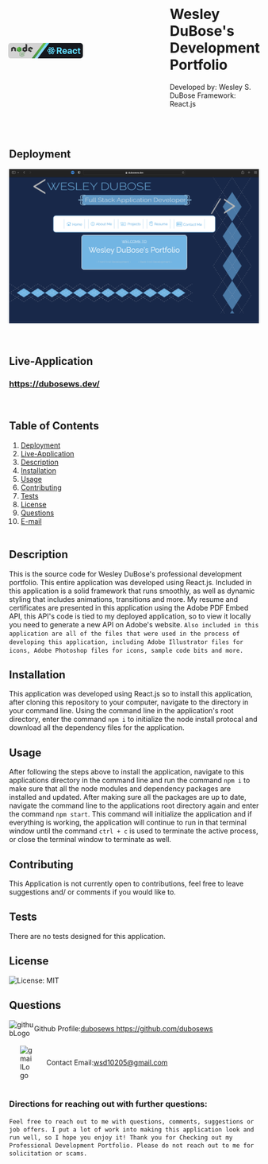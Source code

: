 <div style="display: flex; flex-direction: row; justify-content: center; align-items: center; margin-top: 20px; margin-bottom: 20px;">
<img src="./src/img/reactjsREADMEbadge.png" style="width: 30%; margin-right: 175px;"></img>
<div style="display: inline">

# Wesley DuBose's Development Portfolio <br>
Developed by: Wesley S. DuBose
Framework: React.js
</div>
</div><br>



## Deployment
<a href="https://dubosews.dev" style="display: flex; justify-content: center;">
  <br><img src="./src/img/dubosewsPortfolioScreenshotREADME.png" alt="readmeScreenshot" /></a><br><br>

## Live-Application

### https://dubosews.dev/ 
<br>

## Table of Contents
  1. [Deployment](#deployment)
  2. [Live-Application](#live-application)
  3. [Description](#description) 
  4. [Installation](#installation)
  5. [Usage](#usage)  
  6. [Contributing](#contributing)
  7. [Tests](#tests)
  8. [License](#license)
  9. [Questions](#questions)
  10. [E-mail](#e-mail)
<br><br>

## Description
This is the source code for Wesley DuBose's professional development portfolio. This entire application was developed using React.js. Included in this application is a solid framework that runs smoothly, as well as dynamic styling that includes animations, transitions and more. My resume and certificates are presented in this application using the Adobe PDF Embed API, this API's code is tied to my deployed application, so to view it locally you need to generate a new API on Adobe's website. 
```Also included in this application are all of the files that were used in the process of developing this application, including Adobe Illustrator files for icons, Adobe Photoshop files for icons, sample code bits and more.```

## Installation
This application was developed using React.js so to install this application, after cloning this repository to your computer, navigate to the directory in your command line. Using the command line in the application's root directory, enter the command ```npm i``` to initialize the node install protocal and download all the dependency files for the application.

## Usage
After following the steps above to install the application, navigate to this applications directory in the command line and run the command ```npm i``` to make sure that all the node modules and dependency packages are installed and updated. After making sure all the packages are up to date, navigate the command line to the applications root directory again and enter the command ```npm start```. This command will initialize the application and if everything is working, the application will continue to run in that terminal window until the command ```ctrl + c``` is used to terminate the active process, or close the terminal window to terminate as well.

## Contributing
This Application is not currently open to contributions, feel free to leave suggestions and/ or comments if you would like to. 

## Tests
There are no tests designed for this application.

## License
![License: MIT](https://img.shields.io/badge/License-MIT-yellow.svg)

## Questions
<div style="display: flex; flex-direction: row; align-items: center;">
  <img src="./src/img/githubLogo.png" style="width: 10%" alt="githubLogo"></img>
  Github Profile: <a href="https://github.com/dubosews">dubosews https://github.com/dubosews</a>
</div><br>


<div style="display: flex; flex-direction: row; align-items: center;">
  <img src="./misc/contact%20icons/contactGmail.png" style="width: 5%; margin-right: 28px; margin-left: 22px;" alt="gmailLogo"></img>
  Contact Email: <a href="mailto:wsd10205@gmail.com">wsd10205@gmail.com</a><br><br>
</div><br>



### Directions for reaching out with further questions:
    Feel free to reach out to me with questions, comments, suggestions or job offers. I put a lot of work into making this application look and run well, so I hope you enjoy it! Thank you for Checking out my Professional Development Portfolio. Please do not reach out to me for solicitation or scams. 
